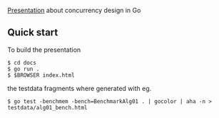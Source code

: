 [Presentation](https://preferit.github.io/cotalk) about concurrency design in Go

## Quick start

To build the presentation

    $ cd docs
    $ go run .
    $ $BROWSER index.html

the testdata fragments where generated with eg.

    $ go test -benchmem -bench=BenchmarkAlg01 . | gocolor | aha -n > testdata/alg01_bench.html

